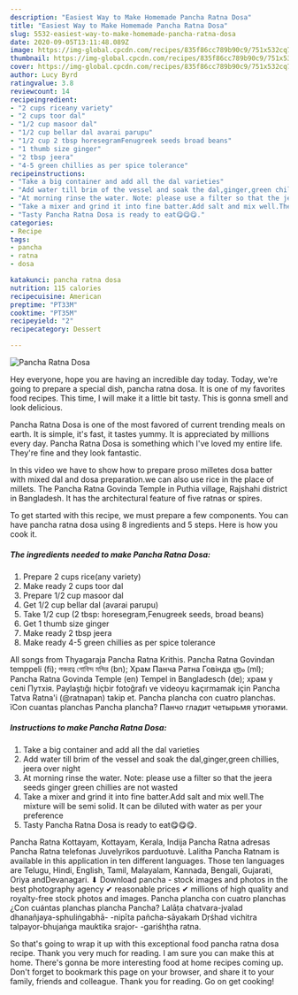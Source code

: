 ```yaml
---
description: "Easiest Way to Make Homemade Pancha Ratna Dosa"
title: "Easiest Way to Make Homemade Pancha Ratna Dosa"
slug: 5532-easiest-way-to-make-homemade-pancha-ratna-dosa
date: 2020-09-05T13:11:48.089Z
image: https://img-global.cpcdn.com/recipes/835f86cc789b90c9/751x532cq70/pancha-ratna-dosa-recipe-main-photo.jpg
thumbnail: https://img-global.cpcdn.com/recipes/835f86cc789b90c9/751x532cq70/pancha-ratna-dosa-recipe-main-photo.jpg
cover: https://img-global.cpcdn.com/recipes/835f86cc789b90c9/751x532cq70/pancha-ratna-dosa-recipe-main-photo.jpg
author: Lucy Byrd
ratingvalue: 3.8
reviewcount: 14
recipeingredient:
- "2 cups riceany variety"
- "2 cups toor dal"
- "1/2 cup masoor dal"
- "1/2 cup bellar dal avarai parupu"
- "1/2 cup 2 tbsp horesegramFenugreek seeds broad beans"
- "1 thumb size ginger"
- "2 tbsp jeera"
- "4-5 green chillies as per spice tolerance"
recipeinstructions:
- "Take a big container and add all the dal varieties"
- "Add water till brim of the vessel and soak the dal,ginger,green chillies, jeera over night"
- "At morning rinse the water. Note: please use a filter so that the jeera seeds ginger green chillies are not wasted"
- "Take a mixer and grind it into fine batter.Add salt and mix well.The mixture will be semi solid. It can be diluted with water as per your preference"
- "Tasty Pancha Ratna Dosa is ready to eat😋😋😋."
categories:
- Recipe
tags:
- pancha
- ratna
- dosa

katakunci: pancha ratna dosa 
nutrition: 115 calories
recipecuisine: American
preptime: "PT33M"
cooktime: "PT35M"
recipeyield: "2"
recipecategory: Dessert

---
```



![Pancha Ratna Dosa](https://img-global.cpcdn.com/recipes/835f86cc789b90c9/751x532cq70/pancha-ratna-dosa-recipe-main-photo.jpg)

Hey everyone, hope you are having an incredible day today. Today, we're going to prepare a special dish, pancha ratna dosa. It is one of my favorites food recipes. This time, I will make it a little bit tasty. This is gonna smell and look delicious.

Pancha Ratna Dosa is one of the most favored of current trending meals on earth. It is simple, it's fast, it tastes yummy. It is appreciated by millions every day. Pancha Ratna Dosa is something which I've loved my entire life. They're fine and they look fantastic.

In this video we have to show how to prepare proso milletes dosa batter with mixed dal and dosa preparation.we can also use rice in the place of millets. The Pancha Ratna Govinda Temple in Puthia village, Rajshahi district in Bangladesh. It has the architectural feature of five ratnas or spires.


To get started with this recipe, we must prepare a few components. You can have pancha ratna dosa using 8 ingredients and 5 steps. Here is how you cook it.

<!--inarticleads1-->

##### The ingredients needed to make Pancha Ratna Dosa:

1. Prepare 2 cups rice(any variety)
1. Make ready 2 cups toor dal
1. Prepare 1/2 cup masoor dal
1. Get 1/2 cup bellar dal (avarai parupu)
1. Take 1/2 cup (2 tbsp: horesegram,Fenugreek seeds, broad beans)
1. Get 1 thumb size ginger
1. Make ready 2 tbsp jeera
1. Make ready 4-5 green chillies as per spice tolerance


All songs from Thyagaraja Pancha Ratna Krithis. Pancha Ratna Govindan temppeli (fi); পঞ্চরত্ন গোবিন্দ মন্দির (bn); Храм Панча Ратна Говінда ത്രം (ml); Pancha Ratna Govinda Temple (en) Tempel in Bangladesch (de); храм у селі Путхія. Paylaştığı hiçbir fotoğrafı ve videoyu kaçırmamak için Pancha Tatva Ratna&#39;i (@ratnapan) takip et. Pancha plancha con cuatro planchas. їCon cuantas planchas Pancha plancha? Панчо гладит четырьмя утюгами. 

<!--inarticleads2-->

##### Instructions to make Pancha Ratna Dosa:

1. Take a big container and add all the dal varieties
1. Add water till brim of the vessel and soak the dal,ginger,green chillies, jeera over night
1. At morning rinse the water. Note: please use a filter so that the jeera seeds ginger green chillies are not wasted
1. Take a mixer and grind it into fine batter.Add salt and mix well.The mixture will be semi solid. It can be diluted with water as per your preference
1. Tasty Pancha Ratna Dosa is ready to eat😋😋😋.


Pancha Ratna Kottayam, Kottayam, Kerala, Indija Pancha Ratna adresas Pancha Ratna telefonas Juvelyrikos parduotuvė. Lalitha Pancha Ratnam is available in this application in ten different languages. Those ten languages are Telugu, Hindi, English, Tamil, Malayalam, Kannada, Bengali, Gujarati, Oriya andDevanagari. ⬇ Download pancha - stock images and photos in the best photography agency ✔ reasonable prices ✔ millions of high quality and royalty-free stock photos and images. Pancha plancha con cuatro planchas ¿Con cuántas planchas plancha Pancha? Lalāṭa chatvara-jvalad dhanañjaya-sphuliṅgabhā- -nipīta pañcha-sāyakaṁ Dṛśhad vichitra talpayor-bhujaṅga mauktika srajor- -gariśhṭha ratna. 

So that's going to wrap it up with this exceptional food pancha ratna dosa recipe. Thank you very much for reading. I am sure you can make this at home. There's gonna be more interesting food at home recipes coming up. Don't forget to bookmark this page on your browser, and share it to your family, friends and colleague. Thank you for reading. Go on get cooking!
